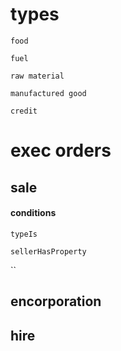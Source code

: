 
# types

`food`

`fuel`

`raw material`

`manufactured good`

`credit`


# exec orders

## sale

#### conditions

`typeIs`

`sellerHasProperty`

``

## encorporation

## hire
